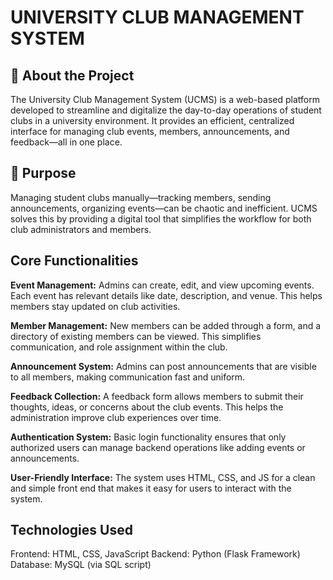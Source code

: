 # UNIVERSITY CLUB MANAGEMENT SYSTEM
## 📖 About the Project
The University Club Management System (UCMS) is a web-based platform developed to streamline and digitalize the day-to-day operations of student clubs in a university environment. It provides an efficient, centralized interface for managing club events, members, announcements, and feedback—all in one place.

## 🎯 Purpose
Managing student clubs manually—tracking members, sending announcements, organizing events—can be chaotic and inefficient. UCMS solves this by providing a digital tool that simplifies the workflow for both club administrators and members.

## Core Functionalities
**Event Management:**
Admins can create, edit, and view upcoming events. Each event has relevant details like date, description, and venue. This helps members stay updated on club activities.

**Member Management:**
New members can be added through a form, and a directory of existing members can be viewed. This simplifies communication, and role assignment within the club.

**Announcement System:**
Admins can post announcements that are visible to all members, making communication fast and uniform.

**Feedback Collection:**
A feedback form allows members to submit their thoughts, ideas, or concerns about the club events. This helps the administration improve club experiences over time.

**Authentication System:**
Basic login functionality ensures that only authorized users can manage backend operations like adding events or announcements.

**User-Friendly Interface:**
The system uses HTML, CSS, and JS for a clean and simple front end that makes it easy for users to interact with the system.

## Technologies Used
Frontend: HTML, CSS, JavaScript
Backend: Python (Flask Framework)
Database: MySQL (via SQL script)

